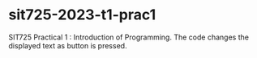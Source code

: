 # sit725-2023-t1-prac1
 SIT725 Practical 1 : Introduction of Programming. The code changes the displayed text as button is pressed.
